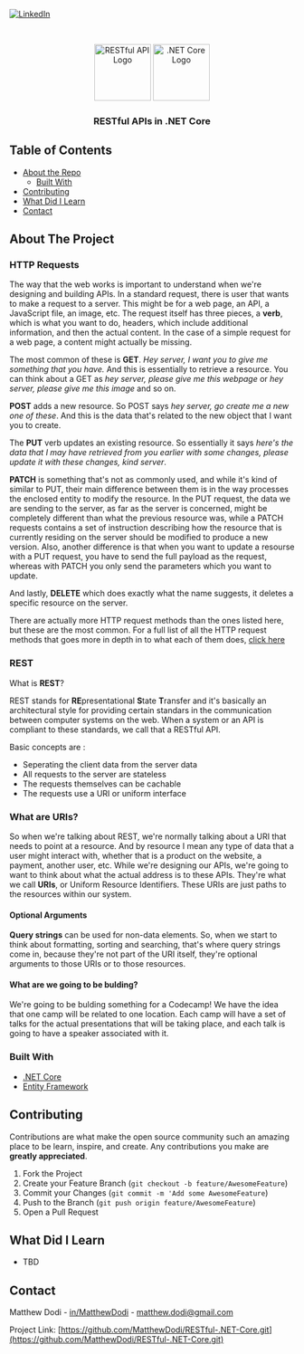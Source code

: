 [![LinkedIn][linkedin-shield]][linkedin-url]

<!-- PROJECT LOGO -->
<br />
<p align="center">
    <img src="https://snmpcenter.com/wp-content/uploads/2016/10/RESTful-API-logo-for-light-bg.png" alt="RESTful API Logo" width="100">
    <img src="https://unop.uk/content/images/2017/08/NET-Core-Logo-1.png" alt=".NET Core Logo" width="100">

  <h3 align="center">RESTful APIs in .NET Core</h3>
</p>

<!-- TABLE OF CONTENTS -->

## Table of Contents

- [About the Repo](#about-the-project)
  - [Built With](#built-with)
- [Contributing](#contributing)
- [What Did I Learn](#what-did-i-learn)
- [Contact](#contact)

<!-- ABOUT THE PROJECT -->

## About The Project

### HTTP Requests

The way that the web works is important to understand when we're designing and building APIs. In a standard request, there is user that wants to make a request to a server. This might be for a web page, an API, a JavaScript file, an image, etc. The request itself has three pieces, a **verb**, which is what you want to do, headers, which include additional information, and then the actual content. In the case of a simple request for a web page, a content might actually be missing.

The most common of these is **GET**. _Hey server, I want you to give me something that you have._ And this is essentially to retrieve a resource. You can think about a GET as _hey server, please give me this webpage_ or _hey server, please give me this image_ and so on.

**POST** adds a new resource. So POST says _hey server, go create me a new one of these_. And this is the data that's related to the new object that I want you to create.

The **PUT** verb updates an existing resource. So essentially it says _here's the data that I may have retrieved from you earlier with some changes, please update it with these changes, kind server_.

**PATCH** is something that's not as commonly used, and while it's kind of similar to PUT, their main difference between them is in the way processes the enclosed entity to modify the resource. In the PUT request, the data we are sending to the server, as far as the server is concerned, might be completely different than what the previous resource was, while a PATCH requests contains a set of instruction describing how the resource that is currently residing on the server should be modified to produce a new version. Also, another difference is that when you want to update a resourse with a PUT request, you have to send the full payload as the request, whereas with PATCH you only send the parameters which you want to update.

And lastly, **DELETE** which does exactly what the name suggests, it deletes a specific resource on the server.

There are actually more HTTP request methods than the ones listed here, but these are the most common. For a full list of all the HTTP request methods that goes more in depth in to what each of them does, [click here](https://developer.mozilla.org/en-US/docs/Web/HTTP/Methods)

### REST

What is **REST**?

REST stands for **RE**presentational **S**tate **T**ransfer and it's basically an architectural style for providing certain standars in the communication between computer systems on the web. When a system or an API is compliant to these standards, we call that a RESTful API.

Basic concepts are :

- Seperating the client data from the server data
- All requests to the server are stateless
- The requests themselves can be cachable
- The requests use a URI or uniform interface

### What are URIs?

So when we're talking about REST, we're normally talking about a URI that needs to point at a resource. And by resource I mean any type of data that a user might interact with, whether that is a product on the website, a payment, another user, etc. While we're designing our APIs, we're going to want to think about what the actual address is to these APIs. They're what we call **URIs**, or Uniform Resource Identifiers. These URIs are just paths to the resources within our system.

#### Optional Arguments

**Query strings** can be used for non-data elements. So, when we start to think about formatting, sorting and searching, that's where query strings come in, because they're not part of the URI itself, they're optional arguments to those URIs or to those resources.

#### What are we going to be bulding?

We're going to be bulding something for a Codecamp! We have the idea that one camp will be related to one location. Each camp will have a set of talks for the actual presentations that will be taking place, and each talk is going to have a speaker associated with it.

### Built With

- [.NET Core](https://docs.microsoft.com/en-us/aspnet/core/?view=aspnetcore-2.2)
- [Entity Framework](https://docs.microsoft.com/en-us/ef/ef6/)

<!-- CONTRIBUTING -->

## Contributing

Contributions are what make the open source community such an amazing place to be learn, inspire, and create. Any contributions you make are **greatly appreciated**.

1. Fork the Project
2. Create your Feature Branch (`git checkout -b feature/AwesomeFeature`)
3. Commit your Changes (`git commit -m 'Add some AwesomeFeature`)
4. Push to the Branch (`git push origin feature/AwesomeFeature`)
5. Open a Pull Request

## What Did I Learn

- TBD

<!-- CONTACT -->

## Contact

Matthew Dodi - [in/MatthewDodi](https://linkedin.com/in/MatthewDodi) - matthew.dodi@gmail.com

Project Link: [https://github.com/MatthewDodi/RESTful-.NET-Core.git](https://github.com/MatthewDodi/RESTful-.NET-Core.git)

<!-- MARKDOWN LINKS & IMAGES -->

[linkedin-shield]: https://img.shields.io/badge/-LinkedIn-black.svg?style=flat-square&logo=linkedin&colorB=555
[linkedin-url]: https://linkedin.com/in/MatthewDodi
